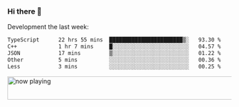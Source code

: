 ### Hi there 👋

Development the last week:
<!--START_SECTION:waka-->

```txt
TypeScript      22 hrs 55 mins  ███████████████████████▒░   93.30 %
C++             1 hr 7 mins     █░░░░░░░░░░░░░░░░░░░░░░░░   04.57 %
JSON            17 mins         ▒░░░░░░░░░░░░░░░░░░░░░░░░   01.22 %
Other           5 mins          ░░░░░░░░░░░░░░░░░░░░░░░░░   00.36 %
Less            3 mins          ░░░░░░░░░░░░░░░░░░░░░░░░░   00.25 %
```

<!--END_SECTION:waka-->

<!--
**JASONPANGGO/jasonpanggo** is a ✨ _special_ ✨ repository because its `README.md` (this file) appears on your GitHub profile.

Here are some ideas to get you started:

- 🔭 I’m currently working on ...
- 🌱 I’m currently learning ...
- 👯 I’m looking to collaborate on ...
- 🤔 I’m looking for help with ...
- 💬 Ask me about ...
- 📫 How to reach me: ...
- 😄 Pronouns: ...
- ⚡ Fun fact: ...
-->

<a href="https://volt.fm/user/q8yd9e79csfr57rt" target="_blank"><img src="https://spotify-badge-egoist.vercel.app/api/now-playing" width="540" height="52" alt="now playing"></a>

